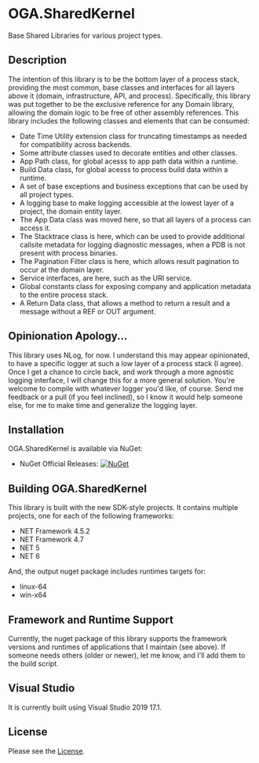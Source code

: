 # OGA.SharedKernel
Base Shared Libraries for various project types.

## Description
The intention of this library is to be the bottom layer of a process stack, providing the most common, base classes and interfaces for all layers above it (domain, infrastructure, API, and process).
Specifically, this library was put together to be the exclusive reference for any Domain library, allowing the domain logic to be free of other assembly references.
This library includes the following classes and elements that can be consumed:
* Date Time Utility extension class for truncating timestamps as needed for compatibility across backends.
* Some attribute classes used to decorate entities and other classes.
* App Path class, for global acesss to app path data within a runtime.
* Build Data class, for global acesss to process build data within a runtime.
* A set of base exceptions and business exceptions that can be used by all project types.
* A logging base to make logging accessible at the lowest layer of a project, the domain entity layer.
* The App Data class was moved here, so that all layers of a process can access it.
* The Stacktrace class is here, which can be used to provide additional callsite metadata for logging diagnostic messages, when a PDB is not present with process binaries.
* The Pagination Filter class is here, which allows result pagination to occur at the domain layer.
* Service interfaces, are here, such as the URI service.
* Global constants class for exposing company and application metadata to the entire process stack.
* A Return Data class, that allows a method to return a result and a message without a REF or OUT argument.

## Opinionation Apology...
This library uses NLog, for now.
I understand this may appear opinionated, to have a specific logger at such a low layer of a process stack (I agree).
Once I get a chance to circle back, and work through a more agnostic logging interface, I will change this for a more general solution.
You're welcome to compile with whatever logger you'd like, of course.
Send me feedback or a pull (if you feel inclined), so I know it would help someone else, for me to make time and generalize the logging layer.

## Installation
OGA.SharedKernel is available via NuGet:
* NuGet Official Releases: [![NuGet](https://img.shields.io/nuget/vpre/OGA.SharedKernel.svg?label=NuGet)](https://www.nuget.org/packages/OGA.SharedKernel)

## Building OGA.SharedKernel
This library is built with the new SDK-style projects.
It contains multiple projects, one for each of the following frameworks:
* NET Framework 4.5.2
* NET Framework 4.7
* NET 5
* NET 6

And, the output nuget package includes runtimes targets for:
* linux-64
* win-x64

## Framework and Runtime Support
Currently, the nuget package of this library supports the framework versions and runtimes of applications that I maintain (see above).
If someone needs others (older or newer), let me know, and I'll add them to the build script.

## Visual Studio
It is currently built using Visual Studio 2019 17.1.

## License
Please see the [License](LICENSE).

